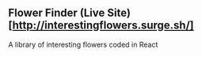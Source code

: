 ## Flower Finder (Live Site)[http://interestingflowers.surge.sh/]

A library of interesting flowers coded in React 
